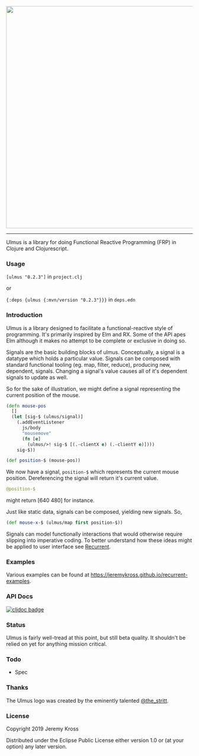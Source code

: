 <img src="https://github.com/jeremykross/ulmus/blob/master/resources/ulmus.svg" width="600px" />

---

Ulmus is a library for doing Functional Reactive Programming (FRP) in Clojure and Clojurescript.

### Usage

`[ulmus "0.2.3"]` in `project.clj`

or

`{:deps {ulmus {:mvn/version "0.2.3"}}}` in `deps.edn`

### Introduction

Ulmus is a library designed to facilitate a functional-reactive style of programming. It's primarily inspired by Elm and RX. Some of the API apes Elm although it makes no attempt to be complete or exclusive in doing so.

Signals are the basic building blocks of ulmus.  Conceptually, a signal is a datatype which holds a particular value.  Signals can be composed with standard functional tooling (eg. map, filter, reduce), producing new, dependent, signals.  Changing a signal's value causes all of it's dependent signals to update as well.

So for the sake of illustration, we might define a signal representing the current position of the mouse.

```clojure
(defn mouse-pos
  []
  (let [sig-$ (ulmus/signal)]
    (.addEventListener
      js/body
      "mousemove"
      (fn [e]
        (ulmus/>! sig-$ [(.-clientX e) (.-clientY e)])))
    sig-$))

(def position-$ (mouse-pos))
```

We now have a signal, `position-$` which represents the current mouse position.  Dereferencing the signal will return it's current value.

```clojure
@position-$
```

might return [640 480] for instance. 

Just like static data, signals can be composed, yielding new signals.  So,

```clojure
(def mouse-x-$ (ulmus/map first position-$))
```

Signals can model functionally interactions that would otherwise require slipping into imperative coding.  To better understand how these ideas might be applied to user interface see [Recurrent](https://github.com/jeremykross/recurrent).

### Examples

Various examples can be found at https://jeremykross.github.io/recurrent-examples.

### API Docs

[![cljdoc badge](https://cljdoc.org/badge/ulmus)](https://cljdoc.org/d/ulmus/ulmus/CURRENT)


### Status

Ulmus is fairly well-tread at this point, but still beta quality.  It shouldn't be relied on yet for anything mission critical.

### Todo

* Spec

### Thanks

The Ulmus logo was created by the eminently talented [@the_stritt](https://twitter.com/the_stritt).

### License

Copyright 2019 Jeremy Kross

Distributed under the Eclipse Public License either version 1.0 or (at your option) any later version.
